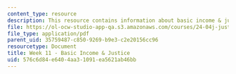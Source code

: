 ```yaml
---
content_type: resource
description: This resource contains information about basic income & justice.
file: https://ol-ocw-studio-app-qa.s3.amazonaws.com/courses/24-04j-justice-spring-2012/576c6d84e6404aa31091ea5621ab46bb_MIT24_04JS12_Week11.pdf
file_type: application/pdf
parent_uid: 35759487-c850-9269-b9e3-c2e20156cc96
resourcetype: Document
title: Week 11 - Basic Income & Justice
uid: 576c6d84-e640-4aa3-1091-ea5621ab46bb
---
```


